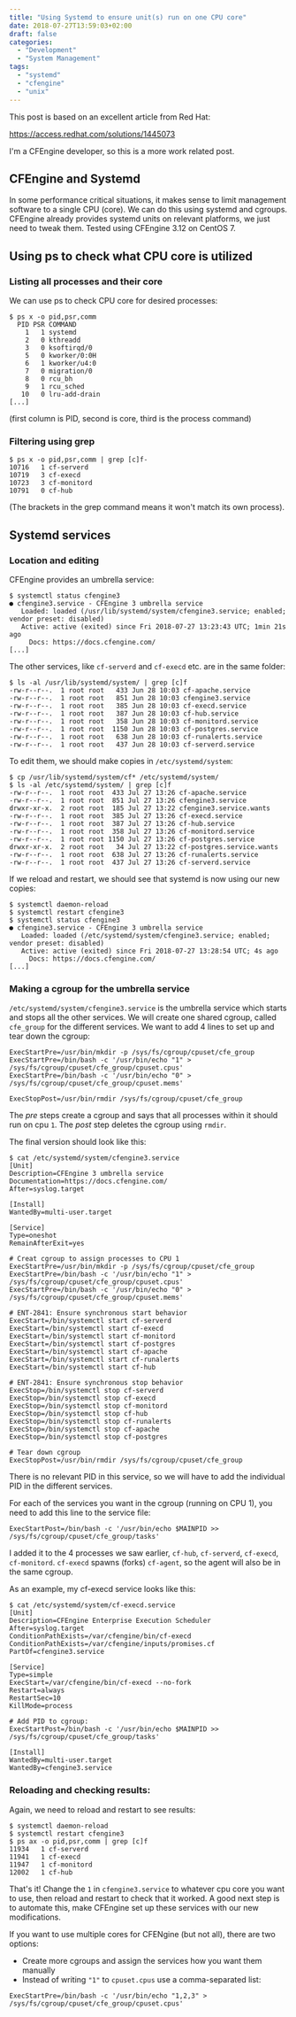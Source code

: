```yaml
---
title: "Using Systemd to ensure unit(s) run on one CPU core"
date: 2018-07-27T13:59:03+02:00
draft: false
categories:
  - "Development"
  - "System Management"
tags:
  - "systemd"
  - "cfengine"
  - "unix"
---
```


This post is based on an excellent article from Red Hat:

https://access.redhat.com/solutions/1445073

I'm a CFEngine developer, so this is a more work related post.

## CFEngine and Systemd

In some performance critical situations, it makes sense to limit management software to a single CPU (core).
We can do this using systemd and cgroups.
CFEngine already provides systemd units on relevant platforms, we just need to tweak them.
Tested using CFEngine 3.12 on CentOS 7.

## Using ps to check what CPU core is utilized

### Listing all processes and their core

We can use ps to check CPU core for desired processes:
```
$ ps x -o pid,psr,comm
  PID PSR COMMAND
    1   1 systemd
    2   0 kthreadd
    3   0 ksoftirqd/0
    5   0 kworker/0:0H
    6   1 kworker/u4:0
    7   0 migration/0
    8   0 rcu_bh
    9   1 rcu_sched
   10   0 lru-add-drain
[...]
```

(first column is PID, second is core, third is the process command)

### Filtering using grep

```
$ ps x -o pid,psr,comm | grep [c]f-
10716   1 cf-serverd
10719   3 cf-execd
10723   3 cf-monitord
10791   0 cf-hub
```

(The brackets in the grep command means it won't match its own process).

## Systemd services

### Location and editing

CFEngine provides an umbrella service:

```
$ systemctl status cfengine3
● cfengine3.service - CFEngine 3 umbrella service
   Loaded: loaded (/usr/lib/systemd/system/cfengine3.service; enabled; vendor preset: disabled)
   Active: active (exited) since Fri 2018-07-27 13:23:43 UTC; 1min 21s ago
     Docs: https://docs.cfengine.com/
[...]
```

The other services, like `cf-serverd` and `cf-execd` etc. are in the same folder:
```
$ ls -al /usr/lib/systemd/system/ | grep [c]f
-rw-r--r--.  1 root root   433 Jun 28 10:03 cf-apache.service
-rw-r--r--.  1 root root   851 Jun 28 10:03 cfengine3.service
-rw-r--r--.  1 root root   385 Jun 28 10:03 cf-execd.service
-rw-r--r--.  1 root root   387 Jun 28 10:03 cf-hub.service
-rw-r--r--.  1 root root   358 Jun 28 10:03 cf-monitord.service
-rw-r--r--.  1 root root  1150 Jun 28 10:03 cf-postgres.service
-rw-r--r--.  1 root root   638 Jun 28 10:03 cf-runalerts.service
-rw-r--r--.  1 root root   437 Jun 28 10:03 cf-serverd.service
```

To edit them, we should make copies in `/etc/systemd/system`:
```
$ cp /usr/lib/systemd/system/cf* /etc/systemd/system/
$ ls -al /etc/systemd/system/ | grep [c]f
-rw-r--r--.  1 root root  433 Jul 27 13:26 cf-apache.service
-rw-r--r--.  1 root root  851 Jul 27 13:26 cfengine3.service
drwxr-xr-x.  2 root root  185 Jul 27 13:22 cfengine3.service.wants
-rw-r--r--.  1 root root  385 Jul 27 13:26 cf-execd.service
-rw-r--r--.  1 root root  387 Jul 27 13:26 cf-hub.service
-rw-r--r--.  1 root root  358 Jul 27 13:26 cf-monitord.service
-rw-r--r--.  1 root root 1150 Jul 27 13:26 cf-postgres.service
drwxr-xr-x.  2 root root   34 Jul 27 13:22 cf-postgres.service.wants
-rw-r--r--.  1 root root  638 Jul 27 13:26 cf-runalerts.service
-rw-r--r--.  1 root root  437 Jul 27 13:26 cf-serverd.service
```

If we reload and restart, we should see that systemd is now using our new copies:
```
$ systemctl daemon-reload
$ systemctl restart cfengine3
$ systemctl status cfengine3
● cfengine3.service - CFEngine 3 umbrella service
   Loaded: loaded (/etc/systemd/system/cfengine3.service; enabled; vendor preset: disabled)
   Active: active (exited) since Fri 2018-07-27 13:28:54 UTC; 4s ago
     Docs: https://docs.cfengine.com/
[...]
```

### Making a cgroup for the umbrella service

`/etc/systemd/system/cfengine3.service` is the umbrella service which starts and stops all the other services.
We will create one shared cgroup, called `cfe_group` for the different services.
We want to add 4 lines to set up and tear down the cgroup:
```
ExecStartPre=/usr/bin/mkdir -p /sys/fs/cgroup/cpuset/cfe_group
ExecStartPre=/bin/bash -c '/usr/bin/echo "1" > /sys/fs/cgroup/cpuset/cfe_group/cpuset.cpus'
ExecStartPre=/bin/bash -c '/usr/bin/echo "0" > /sys/fs/cgroup/cpuset/cfe_group/cpuset.mems'

ExecStopPost=/usr/bin/rmdir /sys/fs/cgroup/cpuset/cfe_group
```
The _pre_ steps create a cgroup and says that all processes within it should run on cpu `1`.
The _post_ step deletes the cgroup using `rmdir`.

The final version should look like this:
```
$ cat /etc/systemd/system/cfengine3.service
[Unit]
Description=CFEngine 3 umbrella service
Documentation=https://docs.cfengine.com/
After=syslog.target

[Install]
WantedBy=multi-user.target

[Service]
Type=oneshot
RemainAfterExit=yes

# Creat cgroup to assign processes to CPU 1
ExecStartPre=/usr/bin/mkdir -p /sys/fs/cgroup/cpuset/cfe_group
ExecStartPre=/bin/bash -c '/usr/bin/echo "1" > /sys/fs/cgroup/cpuset/cfe_group/cpuset.cpus'
ExecStartPre=/bin/bash -c '/usr/bin/echo "0" > /sys/fs/cgroup/cpuset/cfe_group/cpuset.mems'

# ENT-2841: Ensure synchronous start behavior
ExecStart=/bin/systemctl start cf-serverd
ExecStart=/bin/systemctl start cf-execd
ExecStart=/bin/systemctl start cf-monitord
ExecStart=/bin/systemctl start cf-postgres
ExecStart=/bin/systemctl start cf-apache
ExecStart=/bin/systemctl start cf-runalerts
ExecStart=/bin/systemctl start cf-hub

# ENT-2841: Ensure synchronous stop behavior
ExecStop=/bin/systemctl stop cf-serverd
ExecStop=/bin/systemctl stop cf-execd
ExecStop=/bin/systemctl stop cf-monitord
ExecStop=/bin/systemctl stop cf-hub
ExecStop=/bin/systemctl stop cf-runalerts
ExecStop=/bin/systemctl stop cf-apache
ExecStop=/bin/systemctl stop cf-postgres

# Tear down cgroup
ExecStopPost=/usr/bin/rmdir /sys/fs/cgroup/cpuset/cfe_group
```

There is no relevant PID in this service, so we will have to add the individual PID in the different services.

For each of the services you want in the cgroup (running on CPU 1), you need to add this line to the service file:
```
ExecStartPost=/bin/bash -c '/usr/bin/echo $MAINPID >> /sys/fs/cgroup/cpuset/cfe_group/tasks'
```

I added it to the 4 processes we saw earlier, `cf-hub`, `cf-serverd`, `cf-execd`, `cf-monitord`.
`cf-execd` spawns (forks) `cf-agent`, so the agent will also be in the same cgroup.

As an example, my cf-execd service looks like this:
```
$ cat /etc/systemd/system/cf-execd.service
[Unit]
Description=CFEngine Enterprise Execution Scheduler
After=syslog.target
ConditionPathExists=/var/cfengine/bin/cf-execd
ConditionPathExists=/var/cfengine/inputs/promises.cf
PartOf=cfengine3.service

[Service]
Type=simple
ExecStart=/var/cfengine/bin/cf-execd --no-fork
Restart=always
RestartSec=10
KillMode=process

# Add PID to cgroup:
ExecStartPost=/bin/bash -c '/usr/bin/echo $MAINPID >> /sys/fs/cgroup/cpuset/cfe_group/tasks'

[Install]
WantedBy=multi-user.target
WantedBy=cfengine3.service
```

### Reloading and checking results:

Again, we need to reload and restart to see results:
```
$ systemctl daemon-reload
$ systemctl restart cfengine3
$ ps ax -o pid,psr,comm | grep [c]f
11934   1 cf-serverd
11941   1 cf-execd
11947   1 cf-monitord
12002   1 cf-hub
```

That's it!
Change the `1` in `cfengine3.service` to whatever cpu core you want to use, then reload and restart to check that it worked.
A good next step is to automate this, make CFEngine set up these services with our new modifications.

If you want to use multiple cores for CFENgine (but not all), there are two options:

 * Create more cgroups and assign the services how you want them manually
 * Instead of writing `"1"` to `cpuset.cpus` use a comma-separated list:

 ```
ExecStartPre=/bin/bash -c '/usr/bin/echo "1,2,3" > /sys/fs/cgroup/cpuset/cfe_group/cpuset.cpus'
 ```
